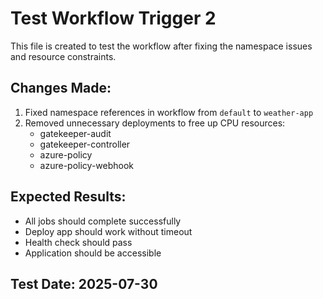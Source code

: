 # Test Workflow Trigger 2

This file is created to test the workflow after fixing the namespace issues and resource constraints.

## Changes Made:
1. Fixed namespace references in workflow from `default` to `weather-app`
2. Removed unnecessary deployments to free up CPU resources:
   - gatekeeper-audit
   - gatekeeper-controller  
   - azure-policy
   - azure-policy-webhook

## Expected Results:
- All jobs should complete successfully
- Deploy app should work without timeout
- Health check should pass
- Application should be accessible

## Test Date: 2025-07-30 